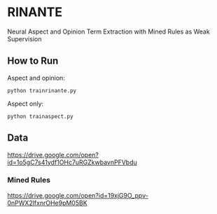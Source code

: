 # RINANTE
Neural Aspect and Opinion Term Extraction with Mined Rules as Weak Supervision

## How to Run

Aspect and opinion:
```
python trainrinante.py
```

Aspect only:
```
python trainaspect.py
```

## Data

https://drive.google.com/open?id=1o5gC7s41ydf1OHc7uRGZkwbavnPFVbdu

### Mined Rules

https://drive.google.com/open?id=19xjG9O_ppv-0nPWX2lfxnrOHe9pM05BK
